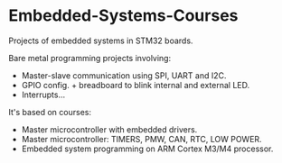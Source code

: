 # Embedded-Systems-Courses
Projects of embedded systems in STM32 boards.

Bare metal programming projects involving:
- Master-slave communication using SPI, UART and I2C.
- GPIO config. + breadboard to blink internal and external LED.
- Interrupts...

It's based on courses:
- Master microcontroller with embedded drivers.
- Master microcontroller: TIMERS, PMW, CAN, RTC, LOW POWER.
- Embedded system programming on ARM Cortex M3/M4 processor.

